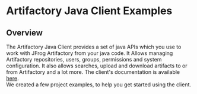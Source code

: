 # Artifactory Java Client Examples
## Overview
The Artifactory Java Client provides a set of java APIs which you use to work with JFrog Artifactory from your java code.
It Allows managing Artifactory repositories, users, groups, permissions and system configuration. It also allows searches, 
upload and download artifacts to or from Artifactory and a lot more.
The client's documentation is available [here](https://github.com/JFrogDev/artifactory-client-java).<br />
We created a few project examples, to help you get started using the client.